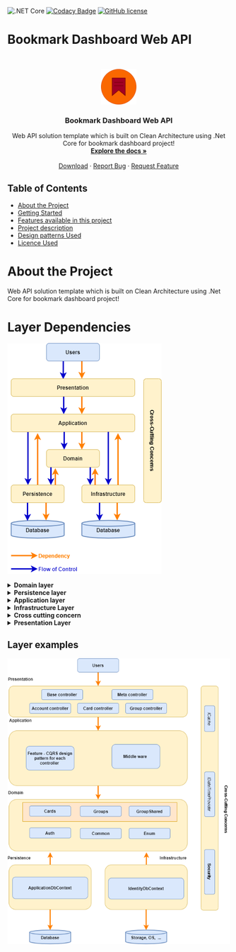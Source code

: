 ![.NET Core](https://github.com/es-hackathon/bookmark-dashboard-api/workflows/.NET%20Core/badge.svg)
[![Codacy Badge](https://app.codacy.com/project/badge/Grade/f1ee217e5eba46a4b6e8002d4c729c5c)](https://www.codacy.com?utm_source=github.com&amp;utm_medium=referral&amp;utm_content=es-hackathon/bookmark-dashboard-api&amp;utm_campaign=Badge_Grade)
[![GitHub license](https://img.shields.io/badge/license-MIT-blue.svg)](https://github.com/es-hackathon/bookmark-dashboard-api/blob/develop/LICENSE)


# Bookmark Dashboard Web API




<br />
<p align="center">
  <a href="#">
    <img src="docs/logo.png" alt="Logo" width="80" height="80">
  </a>

  <h3 align="center">Bookmark Dashboard Web API</h3>

  <p align="center">
    Web API solution template which is built on Clean Architecture using .Net Core for bookmark dashboard project!
    <br />
    <a href="https://amitpnk.github.io/Onion-architecture-ASP.NET-Core/"><strong>Explore the docs »</strong></a>
    <br />
    <br />
    <a href="https://github.com/es-hackathon/bookmark-dashboard-api">Download</a>
    ·
    <a href="https://github.com/es-hackathon/bookmark-dashboard-api/issues/new?assignees=&labels=&template=bug_report.md&title=">Report Bug</a>
    ·
    <a href="https://github.com/es-hackathon/bookmark-dashboard-api/issues/new?assignees=&labels=&template=feature_request.md&title=">Request Feature</a>
  </p>
</p>


<!-- TABLE OF CONTENTS -->
## Table of Contents

* [About the Project](#about-the-project)
* [Getting Started](#getting-started)
* [Features available in this project](#Features-available-in-this-project)
* [Project description](#project-description)
* [Design patterns Used](#roadmap)
* [Licence Used](#Licence-Used)


# About the Project

Web API solution template which is built on Clean Architecture using .Net Core for bookmark dashboard project!

# Layer Dependencies

![layer dependencies](./docs/layer-dependencies.png)

<details>
  <summary><b>Domain layer</b></summary>
  <p>
    Domain Layers (Core layer) is implemented in center and never depends on any other layer. Therefore, what we do is that we create interfaces to Persistence layer and these interfaces get implemented in the external layers. This is also known and DIP or Dependency Inversion Principle
  </p>
</details>
<details>
  <summary><b>Persistence layer</b></summary>
  <p>
    In Persistence layer where we implement reposistory design pattern. In our project, we have implement Entityframework which already implements a repository design pattern. DbContext will be UoW (Unit of Work) and each DbSet is the repository. This interacts with our database using dataproviders
  </p>
</details>
<details>
  <summary><b>Application layer</b></summary>
  <p>
    Application layer where we can implement business logic. For OLAP/OLTP process, we can implement CQRS design pattern. In our project, we have implemented CQRS design pattern on top of Mediator design pattern via MediatR libraries
  </p>
  <p>In case you want to implement email feature logic, we define an IMailService in the Service Layer.
  Using DIP, it is easily possible to switch the implementations. This helps build scalable applications.
  </p>
</details>
<details>
  <summary><b>Infrastructure Layer</b></summary>
  <p>
    In this layer, we add our third party libraries like JWT Tokens Authentication or Serilog for logging, etc.
  </p>
</details>
<details>
  <summary><b>Cross cutting concern</b></summary>
  <p>
    In this layer, we add caching and other logic which will be common to all layer
  </p>
</details>
<details>
  <summary><b>Presentation Layer</b></summary>
  <p>
    This can be WebApi or UI.
  </p>
</details>

## Layer examples

![layer examples](./docs/layer-examples.png)

